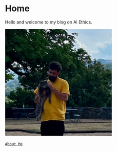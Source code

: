 # Home

Hello and welcome to my blog on AI Ethics. 

<img src="https://raw.githubusercontent.com/fentresspaul61B/The-Data-Ethicist/main/images/profilepic.png" width="350" height="350">

[```About Me```](https://fentresspaul61b.github.io/The-Data-Ethicist/2025/06/01/Introduction.html)
